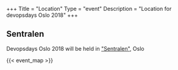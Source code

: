 +++
Title = "Location"
Type = "event"
Description = "Location for devopsdays Oslo 2018"
+++
<h2>Sentralen</h2>
Devopsdays Oslo 2018 will be held in <a href="https://www.sentralen.no/en/thehouse/om-sentralen">"Sentralen"</a>, Oslo

<!-- Uncomment this only if you have set the coordinates for your location in the config yaml. Get Latitude and Longitude of a Point: http://itouchmap.com/latlong.html -->
{{< event_map >}}

